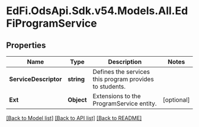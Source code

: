 # EdFi.OdsApi.Sdk.v54.Models.All.EdFiProgramService

## Properties

Name | Type | Description | Notes
------------ | ------------- | ------------- | -------------
**ServiceDescriptor** | **string** | Defines the services this program provides to students. | 
**Ext** | **Object** | Extensions to the ProgramService entity. | [optional] 

[[Back to Model list]](../../README.md#documentation-for-models) [[Back to API list]](../../README.md#documentation-for-api-endpoints) [[Back to README]](../../README.md)

